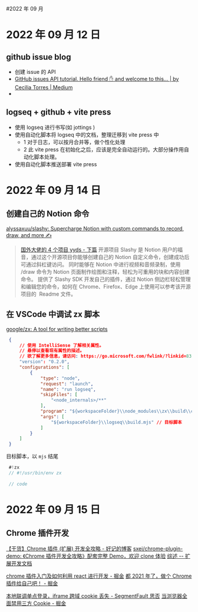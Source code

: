#2022 年 09 月


# 2022 年 09 月 12 日

 ## github issue blog
  - 创建 issue 的 API
  - [GitHub issues API tutorial. Hello friend ✋ and welcome to this… | by Cecilia Torres | Medium](https://medium.com/@hi_7807/github-issues-api-tutorial-b7a12b1bcada )
  -

 ## logseq + github + vite press
  - 使用 logseq 进行书写(如 jottings )
  - 使用自动化脚本将 logseq 中的文档，整理迁移到 vite press 中
  	- 1 对于日志，可以按月合并等，做个性化处理
  	- 2 此 vite press 在初始化之后，应该是完全自动运行的。大部分操作用自动化脚本处理。
  - 使用自动化脚本推送部署 vite press




# 2022 年 09 月 14 日

 ## 创建自己的 Notion 命令
 [alyssaxuu/slashy: Supercharge Notion with custom commands to record, draw, and more ✍️](https://github.com/alyssaxuu/slashy )

 > [国外大佬的 4 个项目 yyds - 下篇](https://mp.weixin.qq.com/s/HnVKsVCChZ5UsHLhOCqlPg )
 > 开源项目 Slashy 是 Notion 用户的福音，通过这个开源项目你能够创建自己的 Notion 自定义命令，创建成功后可通过斜杠键访问。
  同时能够在 Notion 中进行视频和音频录制，使用 /draw 命令为 Notion 页面制作绘图和注释，轻松为可重用的块和内容创建命令。
  提供了 Slashy SDK 开发自己的插件，通过 Notion 侧边栏轻松管理和编辑您的命令，如何在 Chrome、Firefox、Edge 上使用可以参考该开源项目的  Readme 文件。


 ## 在 VSCode 中调试 zx 脚本
 [google/zx: A tool for writing better scripts](https://github.com/google/zx )
 ```json
  {
      // 使用 IntelliSense 了解相关属性。 
      // 悬停以查看现有属性的描述。
      // 欲了解更多信息，请访问: https://go.microsoft.com/fwlink/?linkid=830387
      "version": "0.2.0",
      "configurations": [
          {
              "type": "node",
              "request": "launch",
              "name": "run logseq",
              "skipFiles": [
                  "<node_internals>/**"
              ],
              "program": "${workspaceFolder}\\node_modules\\zx\\build\\cli.js",
              "args": [
                  "${workspaceFolder}\\logseq\\build.mjs" // 目标脚本
              ]
          }
      ]
  }
  ```

 目标脚本，以 `mjs` 结尾
 ```js
  #!zx
  // #!/usr/bin/env zx
  
  // code
  ```





# 2022 年 09 月 15 日

 ## Chrome 插件开发
 [【干货】Chrome 插件 (扩展) 开发全攻略 - 好记的博客](http://blog.haoji.me/chrome-plugin-develop.html )
 [sxei/chrome-plugin-demo: 《Chrome 插件开发全攻略》配套完整 Demo，欢迎 clone 体验](https://github.com/sxei/chrome-plugin-demo )
 [综述 -- 扩展开发文档](https://open.chrome.360.cn/extension_dev/overview.html )

 [chrome 插件入门及如何利用 react 进行开发 - 掘金](https://juejin.cn/post/6954257786007978021 )
 [都 2021 年了，做个 Chrome 插件给自己吧！ - 掘金](https://juejin.cn/post/7039659263744016421 )


 [本地联调单点登录，iframe 跨域 cookie 丢失 - SegmentFault 思否](https://segmentfault.com/a/1190000041959550 )
 [当浏览器全面禁用三方 Cookie - 掘金](https://juejin.cn/post/6844904128557105166 )

